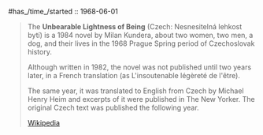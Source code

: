 
#has_/time_/started :: 1968-06-01 

> The **Unbearable Lightness of Being** (Czech: Nesnesitelná lehkost bytí) 
> is a 1984 novel by Milan Kundera, about two women, two men, a dog, 
> and their lives in the 1968 Prague Spring period of Czechoslovak history. 
> 
> Although written in 1982, the novel was not published until two years later, 
> in a French translation (as L'insoutenable légèreté de l'être). 
> 
> The same year, it was translated to English from Czech by Michael Henry Heim 
> and excerpts of it were published in The New Yorker. 
> The original Czech text was published the following year.
>
> [Wikipedia](https://en.wikipedia.org/wiki/The%20Unbearable%20Lightness%20of%20Being)





